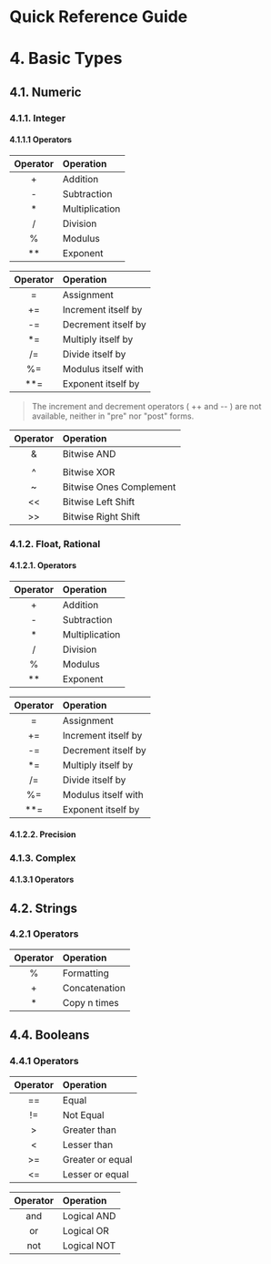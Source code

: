 Quick Reference Guide
=====================

# 4. Basic Types

## 4.1. Numeric

### 4.1.1. Integer

#### 4.1.1.1 Operators

| Operator | Operation      |
|:--------:|:---------------|
| +        | Addition       |
| -        | Subtraction    |
| *        | Multiplication |
| /        | Division       |
| %        | Modulus        |
| **       | Exponent       |

| Operator | Operation            |
|:--------:|:---------------------|
| =        | Assignment           |
| +=       | Increment itself by  |
| -=       | Decrement itself by  |
| *=       | Multiply itself by   |
| /=       | Divide itself by     |
| %=       | Modulus itself with  |
| **=      | Exponent itself by   |

> The increment and decrement operators ( ++ and -- ) are not available, neither in "pre" nor "post" forms.

| Operator | Operation               |
|:--------:|:------------------------|
| &        | Bitwise AND             |
| |        | Bitwise OR              |
| ^        | Bitwise XOR             |
| ~        | Bitwise Ones Complement |
| <<       | Bitwise Left Shift      |
| >>       | Bitwise Right Shift     |

### 4.1.2. Float, Rational

#### 4.1.2.1. Operators

| Operator | Operation      |
|:--------:|:---------------|
| +        | Addition       |
| -        | Subtraction    |
| *        | Multiplication |
| /        | Division       |
| %        | Modulus        |
| **       | Exponent       |

| Operator | Operation            |
|:--------:|:---------------------|
| =        | Assignment           |
| +=       | Increment itself by  |
| -=       | Decrement itself by  |
| *=       | Multiply itself by   |
| /=       | Divide itself by     |
| %=       | Modulus itself with  |
| **=      | Exponent itself by   |

#### 4.1.2.2. Precision

### 4.1.3. Complex

#### 4.1.3.1 Operators

## 4.2. Strings

### 4.2.1 Operators

| Operator | Operation      |
|:--------:|:---------------|
| %        | Formatting     |
| +        | Concatenation  |
| *        | Copy n times   |

## 4.4. Booleans

### 4.4.1 Operators

| Operator | Operation            |
|:--------:|:---------------------|
| ==       | Equal                |
| !=       | Not Equal            |
| >        | Greater than         |
| <        | Lesser than          |
| >=       | Greater or equal     |
| <=       | Lesser or equal      |

| Operator | Operation   |
|:--------:|:------------|
| and      | Logical AND |
| or       | Logical OR  |
| not      | Logical NOT |

